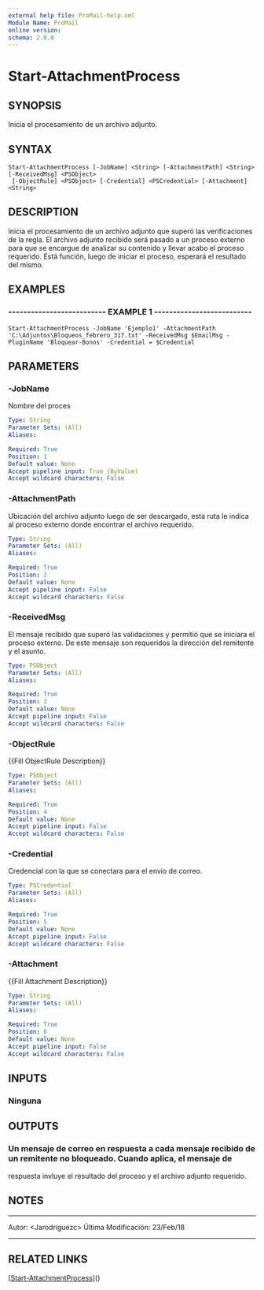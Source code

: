```yaml
---
external help file: ProMail-help.xml
Module Name: ProMail
online version: 
schema: 2.0.0
---
```


# Start-AttachmentProcess

## SYNOPSIS
Inicia el procesamiento de un archivo adjunto.

## SYNTAX

```
Start-AttachmentProcess [-JobName] <String> [-AttachmentPath] <String> [-ReceivedMsg] <PSObject>
 [-ObjectRule] <PSObject> [-Credential] <PSCredential> [-Attachment] <String>
```

## DESCRIPTION
Inicia el procesamiento de un archivo adjunto que superó las verificaciones de la regla.
El archivo adjunto recibido será pasado a un proceso externo para que se encargue de analizar su contenido y 
llevar acabo el proceso requerido.
Está función, luego de iniciar el proceso, esperará el resultado del mismo.

## EXAMPLES

### -------------------------- EXAMPLE 1 --------------------------
```
Start-AttachmentProcess -JobName 'Ejemplo1' -AttachmentPath 'C:\Adjuntos\Bloqueos_febrero_317.txt' -ReceivedMsg $EmailMsg -PluginName 'Bloquear-Bonos' -Credential = $Credential
```

## PARAMETERS

### -JobName
Nombre del proces

```yaml
Type: String
Parameter Sets: (All)
Aliases: 

Required: True
Position: 1
Default value: None
Accept pipeline input: True (ByValue)
Accept wildcard characters: False
```

### -AttachmentPath
Ubicación del archivo adjunto luego de ser descargado, esta ruta le indica al proceso externo donde 
encontrar el archivo requerido.

```yaml
Type: String
Parameter Sets: (All)
Aliases: 

Required: True
Position: 2
Default value: None
Accept pipeline input: False
Accept wildcard characters: False
```

### -ReceivedMsg
El mensaje recibido que superó las validaciones y permitió que se iniciara el proceso externo. 
De este mensaje son requeridos la dirección del remitente y el asunto.

```yaml
Type: PSObject
Parameter Sets: (All)
Aliases: 

Required: True
Position: 3
Default value: None
Accept pipeline input: False
Accept wildcard characters: False
```

### -ObjectRule
{{Fill ObjectRule Description}}

```yaml
Type: PSObject
Parameter Sets: (All)
Aliases: 

Required: True
Position: 4
Default value: None
Accept pipeline input: False
Accept wildcard characters: False
```

### -Credential
Credencial con la que se conectara para el envio de correo.

```yaml
Type: PSCredential
Parameter Sets: (All)
Aliases: 

Required: True
Position: 5
Default value: None
Accept pipeline input: False
Accept wildcard characters: False
```

### -Attachment
{{Fill Attachment Description}}

```yaml
Type: String
Parameter Sets: (All)
Aliases: 

Required: True
Position: 6
Default value: None
Accept pipeline input: False
Accept wildcard characters: False
```

## INPUTS

### Ninguna

## OUTPUTS

### Un mensaje de correo en respuesta a cada mensaje recibido de un remitente no bloqueado. Cuando aplica, el mensaje de
respuesta invluye el resultado del proceso y el archivo adjunto requerido.

## NOTES
---------------------------------------------------------
Autor: \<Jarodriguezc\>
Última Modificación: 23/Feb/18

---------------------------------------------------------

## RELATED LINKS

[[Start-AttachmentProcess](Start-AttachmentProcess.md)]()

